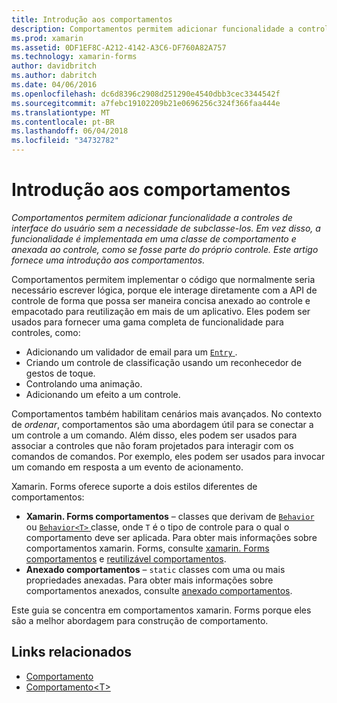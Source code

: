 ```yaml
---
title: Introdução aos comportamentos
description: Comportamentos permitem adicionar funcionalidade a controles de interface do usuário sem a necessidade de subclasse-los. Em vez disso, a funcionalidade é implementada em uma classe de comportamento e anexada ao controle, como se fosse parte do próprio controle. Este artigo fornece uma introdução aos comportamentos.
ms.prod: xamarin
ms.assetid: 0DF1EF8C-A212-4142-A3C6-DF760A82A757
ms.technology: xamarin-forms
author: davidbritch
ms.author: dabritch
ms.date: 04/06/2016
ms.openlocfilehash: dc6d8396c2908d251290e4540dbb3cec3344542f
ms.sourcegitcommit: a7febc19102209b21e0696256c324f366faa444e
ms.translationtype: MT
ms.contentlocale: pt-BR
ms.lasthandoff: 06/04/2018
ms.locfileid: "34732782"
---
```

# <a name="introduction-to-behaviors"></a>Introdução aos comportamentos

_Comportamentos permitem adicionar funcionalidade a controles de interface do usuário sem a necessidade de subclasse-los. Em vez disso, a funcionalidade é implementada em uma classe de comportamento e anexada ao controle, como se fosse parte do próprio controle. Este artigo fornece uma introdução aos comportamentos._

Comportamentos permitem implementar o código que normalmente seria necessário escrever lógica, porque ele interage diretamente com a API de controle de forma que possa ser maneira concisa anexado ao controle e empacotado para reutilização em mais de um aplicativo. Eles podem ser usados para fornecer uma gama completa de funcionalidade para controles, como:

- Adicionando um validador de email para um [ `Entry` ](https://developer.xamarin.com/api/type/Xamarin.Forms.Entry/).
- Criando um controle de classificação usando um reconhecedor de gestos de toque.
- Controlando uma animação.
- Adicionando um efeito a um controle.

Comportamentos também habilitam cenários mais avançados. No contexto de *ordenar*, comportamentos são uma abordagem útil para se conectar a um controle a um comando. Além disso, eles podem ser usados para associar a controles que não foram projetados para interagir com os comandos de comandos. Por exemplo, eles podem ser usados para invocar um comando em resposta a um evento de acionamento.

Xamarin. Forms oferece suporte a dois estilos diferentes de comportamentos:

- **Xamarin. Forms comportamentos** – classes que derivam de [ `Behavior` ](https://developer.xamarin.com/api/type/Xamarin.Forms.Behavior/) ou [ `Behavior<T>` ](https://developer.xamarin.com/api/type/Xamarin.Forms.Behavior%3CT%3E/) classe, onde `T` é o tipo de controle para o qual o comportamento deve ser aplicada. Para obter mais informações sobre comportamentos xamarin. Forms, consulte [xamarin. Forms comportamentos](~/xamarin-forms/app-fundamentals/behaviors/creating.md) e [reutilizável comportamentos](~/xamarin-forms/app-fundamentals/behaviors/reusable/index.md).
- **Anexado comportamentos** – `static` classes com uma ou mais propriedades anexadas. Para obter mais informações sobre comportamentos anexados, consulte [anexado comportamentos](~/xamarin-forms/app-fundamentals/behaviors/attached.md).

Este guia se concentra em comportamentos xamarin. Forms porque eles são a melhor abordagem para construção de comportamento.



## <a name="related-links"></a>Links relacionados

- [Comportamento](https://developer.xamarin.com/api/type/Xamarin.Forms.Behavior/)
- [Comportamento&lt;T&gt;](https://developer.xamarin.com/api/type/Xamarin.Forms.Behavior%3CT%3E/)
